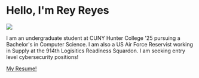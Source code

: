 # Hello, I'm Rey Reyes
<a href="https://linkedin.com/in/rey-reyes/"><img src="https://img.shields.io/badge/-LinkedIn-0072b1?&style=for-the-badge&logo=linkedin&logoColor=white" /></a>

I am an undergraduate student at CUNY Hunter College '25 pursuing a Bachelor's in Computer Science. I am also a US Air Force Reservist working in Supply at the 914th Logisitics Readiness Squardon. I am seeking entry level cybersecurity positions!

<a href="https://linkedin.com/in/rey-reyes/"> My Resume! </a>
